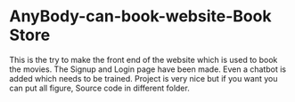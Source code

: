 # AnyBody-can-book-website-Book Store
This is the try to make the front end of the website which is used to book the movies. The Signup and Login page have been made. Even a chatbot is added which needs to be trained.
Project is very nice but if you want you can put all figure, Source code in different folder.

